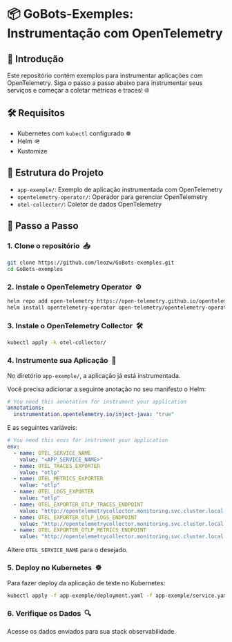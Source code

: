 # 📦 **GoBots-Exemples: Instrumentação com OpenTelemetry**

## 🚀 **Introdução**

Este repositório contém exemplos para instrumentar aplicações com OpenTelemetry. Siga o passo a passo abaixo para instrumentar seus serviços e começar a coletar métricas e traces!  🌐

## 🛠️ **Requisitos**

- Kubernetes com `kubectl` configurado  ☸️
- Helm  🪖
- Kustomize

## 📂 **Estrutura do Projeto**

- `app-exemple/`: Exemplo de aplicação instrumentada com OpenTelemetry
- `opentelemetry-operator/`: Operador para gerenciar OpenTelemetry
- `otel-collector/`: Coletor de dados OpenTelemetry

## 📝 **Passo a Passo**

### 1. **Clone o repositório**  📥

```bash
git clone https://github.com/leozw/GoBots-exemples.git
cd GoBots-exemples
```

### 2. **Instale o OpenTelemetry Operator**  ⚙️

```bash
helm repo add open-telemetry https://open-telemetry.github.io/opentelemetry-helm-charts -f opentelemetry-operator/values.yaml
helm install opentelemetry-operator open-telemetry/opentelemetry-operator -n monitoring
```

### 3. **Instale o OpenTelemetry Collector**  🛠️

```bash
kubectl apply -k otel-collector/
```

### 4. **Instrumente sua Aplicação**  🚀

No diretório `app-exemple/`, a aplicação já está instrumentada.

Você precisa adicionar a seguinte anotação no seu manifesto o Helm:

```yaml
# You need this annotation for instrument your application
annotations:
  instrumentation.opentelemetry.io/inject-java: "true"
```

E as seguintes variáveis:

```yaml
# You need this envs for instrument your application    
env:
  - name: OTEL_SERVICE_NAME
    value: "<APP_SERVICE_NAME>"
  - name: OTEL_TRACES_EXPORTER
    value: "otlp"
  - name: OTEL_METRICS_EXPORTER
    value: "otlp"
  - name: OTEL_LOGS_EXPORTER
    value: "otlp" 
  - name: OTEL_EXPORTER_OTLP_TRACES_ENDPOINT
    value: "http://opentelemetrycollector.monitoring.svc.cluster.local:4318/v1/traces"
  - name: OTEL_EXPORTER_OTLP_LOGS_ENDPOINT
    value: "http://opentelemetrycollector.monitoring.svc.cluster.local:4318/v1/logs"              
  - name: OTEL_EXPORTER_OTLP_METRICS_ENDPOINT
    value: "http://opentelemetrycollector.monitoring.svc.cluster.local:4318/v1/metrics"
```

Altere `OTEL_SERVICE_NAME` para o desejado.

### 5. **Deploy no Kubernetes**  ☸️

Para fazer deploy da aplicação de teste no Kubernetes:

```bash
kubectl apply -f app-exemple/deployment.yaml -f app-exemple/service.yaml
```

### 6. **Verifique os Dados**  🔍

Acesse os dados enviados para sua stack observabilidade.
